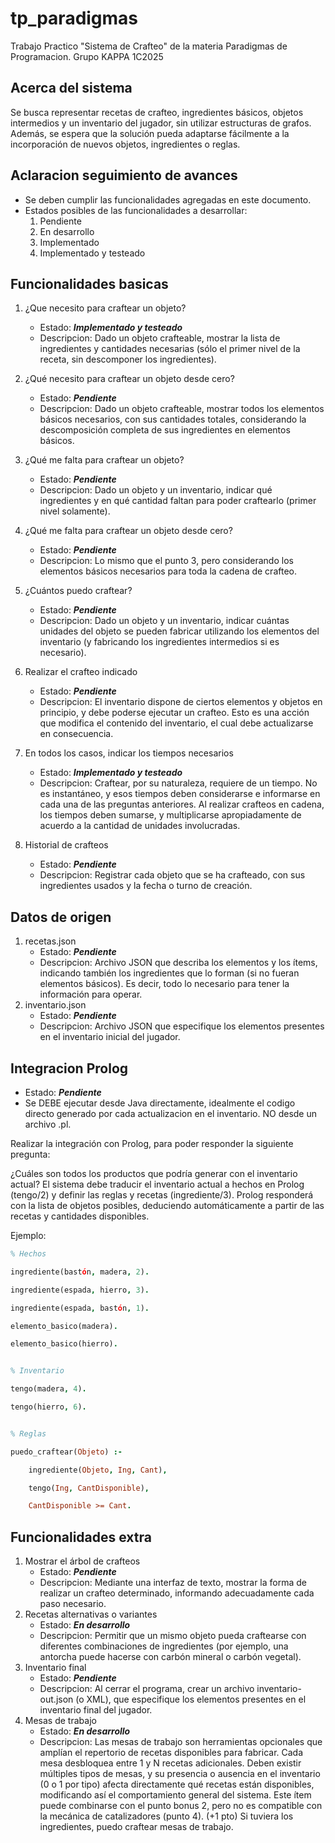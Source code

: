 # tp_paradigmas
Trabajo Practico "Sistema de Crafteo" de la materia Paradigmas de Programacion. Grupo KAPPA 1C2025

## Acerca del sistema
Se busca representar recetas de crafteo, ingredientes básicos, objetos intermedios y un inventario del jugador, sin utilizar estructuras de grafos. Además, se espera que la solución pueda adaptarse fácilmente a la incorporación de nuevos objetos, ingredientes o reglas.

## Aclaracion seguimiento de avances 
- Se deben cumplir las funcionalidades agregadas en este documento.
- Estados posibles de las funcionalidades a desarrollar: 
    1. Pendiente
    2. En desarrollo
    3. Implementado
    4. Implementado y testeado

## Funcionalidades basicas
1. ¿Que necesito para craftear un objeto? 
    - Estado: ***Implementado y testeado***
    - Descripcion: Dado un objeto crafteable, mostrar la lista de ingredientes y cantidades necesarias (sólo el primer nivel de la receta, sin descomponer los ingredientes).
2. ¿Qué necesito para craftear un objeto desde cero?
    - Estado: ***Pendiente***
    - Descripcion: Dado un objeto crafteable, mostrar todos los elementos básicos necesarios, con sus cantidades totales, considerando la descomposición completa de sus ingredientes en elementos básicos.
3. ¿Qué me falta para craftear un objeto?
    - Estado: ***Pendiente***
    - Descripcion: Dado un objeto y un inventario, indicar qué ingredientes y en qué cantidad faltan para poder craftearlo (primer nivel solamente).

4. ¿Qué me falta para craftear un objeto desde cero?
    - Estado: ***Pendiente***
    - Descripcion: Lo mismo que el punto 3, pero considerando los elementos básicos necesarios para toda la cadena de crafteo.
5. ¿Cuántos puedo craftear?
    - Estado: ***Pendiente***
    - Descripcion: Dado un objeto y un inventario, indicar cuántas unidades del objeto se pueden fabricar utilizando los elementos del inventario (y fabricando los ingredientes intermedios si es necesario).
6. Realizar el crafteo indicado
    - Estado: ***Pendiente***
    - Descripcion: El inventario dispone de ciertos elementos y objetos en principio, y debe poderse ejecutar un crafteo. Esto es una acción que modifica el contenido del inventario, el cual debe actualizarse en consecuencia.
7. En todos los casos, indicar los tiempos necesarios
    - Estado: ***Implementado y testeado***
    - Descripcion: Craftear, por su naturaleza, requiere de un tiempo. No es instantáneo, y esos tiempos deben considerarse e informarse en cada una de las preguntas anteriores. Al realizar crafteos en cadena, los tiempos deben sumarse, y multiplicarse apropiadamente de acuerdo a la cantidad de unidades involucradas.
8. Historial de crafteos
    - Estado: ***Pendiente***
    - Descripcion: Registrar cada objeto que se ha crafteado, con sus ingredientes usados y la fecha o turno de creación.

## Datos de origen
1. recetas.json
    - Estado: ***Pendiente***
    - Descripcion: Archivo JSON que describa los elementos y los ítems, indicando también los ingredientes que lo forman (si no fueran elementos básicos). Es decir, todo lo necesario para tener la información para operar.
2. inventario.json
    - Estado: ***Pendiente***
    - Descripcion: Archivo JSON que especifique los elementos presentes en el inventario inicial del jugador.

## Integracion Prolog
- Estado: ***Pendiente***
- Se DEBE ejecutar desde Java directamente, idealmente el codigo directo generado por cada actualizacion en el inventario. NO desde un archivo .pl.

Realizar la integración con Prolog, para poder responder la siguiente pregunta:

¿Cuáles son todos los productos que podría generar con el inventario actual?
El sistema debe traducir el inventario actual a hechos en Prolog (tengo/2) y definir las reglas y recetas (ingrediente/3). Prolog responderá con la lista de objetos posibles, deduciendo automáticamente a partir de las recetas y cantidades disponibles.

Ejemplo:
```prolog
% Hechos

ingrediente(bastón, madera, 2).

ingrediente(espada, hierro, 3).

ingrediente(espada, bastón, 1).

elemento_basico(madera).

elemento_basico(hierro).


% Inventario

tengo(madera, 4).

tengo(hierro, 6).


% Reglas

puedo_craftear(Objeto) :-

    ingrediente(Objeto, Ing, Cant),

    tengo(Ing, CantDisponible),

    CantDisponible >= Cant.
```


## Funcionalidades extra
1. Mostrar el árbol de crafteos
    - Estado: ***Pendiente***
    - Descripcion: Mediante una interfaz de texto, mostrar la forma de realizar un crafteo determinado, informando adecuadamente cada paso necesario.
2. Recetas alternativas o variantes
    - Estado: ***En desarrollo***
    - Descripcion: Permitir que un mismo objeto pueda craftearse con diferentes combinaciones de ingredientes (por ejemplo, una antorcha puede hacerse con carbón mineral o carbón vegetal).
3. Inventario final
    - Estado: ***Pendiente***
    - Descripcion: Al cerrar el programa, crear un archivo inventario-out.json (o XML), que especifique los elementos presentes en el inventario final del jugador.
4. Mesas de trabajo
    - Estado: ***En desarrollo***
    - Descripcion: Las mesas de trabajo son herramientas opcionales que amplían el repertorio de recetas disponibles para fabricar. Cada mesa desbloquea entre 1 y N recetas adicionales. Deben existir múltiples tipos de mesas, y su presencia o ausencia en el inventario (0 o 1 por tipo) afecta directamente qué recetas están disponibles, modificando así el comportamiento general del sistema. Este ítem puede combinarse con el punto bonus 2, pero no es compatible con la mecánica de catalizadores (punto 4). (+1 pto) Si tuviera los ingredientes, puedo craftear mesas de trabajo.
